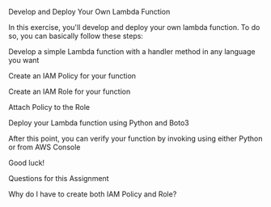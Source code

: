 Develop and Deploy Your Own Lambda Function



In this exercise, you'll develop and deploy your own lambda function. To do so, you can basically follow these steps:



Develop a simple Lambda function with a handler method in any language you want

Create an IAM Policy for your function

Create an IAM Role for your function

Attach Policy to the Role

Deploy your Lambda function using Python and Boto3

After this point, you can verify your function by invoking using either Python or from AWS Console



Good luck!

Questions for this Assignment

Why do I have to create both IAM Policy and Role?
